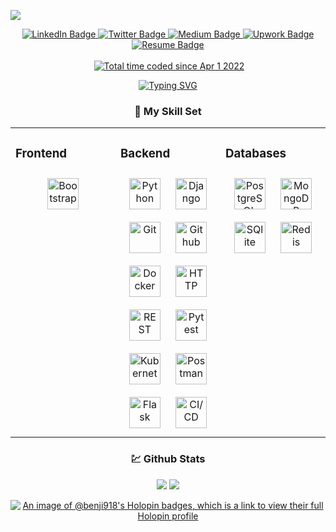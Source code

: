 ![](https://github.com/Benji918/Benji918/blob/main/download.png)
<div id="header" align="center">
  <div id="badges">
 <a href="https://www.linkedin.com/in/ugobenjamin/">
    <img src="https://img.shields.io/badge/LinkedIn-blue?style=for-the-badge&logo=linkedin&logoColor=white" alt="LinkedIn Badge"/>
  </a> 
 <a href="https://twitter.com/code_benji">
    <img src="https://img.shields.io/badge/Twitter-blue?style=for-the-badge&logo=twitter&logoColor=white" alt="Twitter Badge"/>
  </a>
<a href="https://medium.com/@kodiugos">
    <img src="https://img.shields.io/badge/Medium-black?style=for-the-badge&logo=medium&logoColor=white" alt="Medium Badge"/>
  </a>
<a href="https://www.upwork.com/freelancers/~0114b20651b6592bf6?s=1110580748673863680">
    <img src="https://img.shields.io/badge/Upwork-green?style=for-the-badge&logo=upwork&logoColor=white" alt="Upwork Badge"/>
  </a>
<a href="https://docs.google.com/document/d/1gZaRxWPJZOXobXgLyFGQCsfPqLWqzd9q/edit?usp=sharing&ouid=109017764854576173797&rtpof=true&sd=true?usp=drive_link&ouid=109017764854576173797&rtpof=true&sd=true">
    <img src="https://img.shields.io/badge/Resume-red?style=for-the-badge&logo=resume&logoColor=white" alt="Resume Badge"/>
  </a>
</div>
<br>

  <img src="https://komarev.com/ghpvc/?username=Benji918 &style=flat-square&color=blue" alt=""/>
  <a href="https://wakatime.com/@959b7910-df4f-43db-8577-468cee8fbaff"><img src="https://wakatime.com/badge/user/959b7910-df4f-43db-8577-468cee8fbaff.svg" alt="Total time coded since Apr 1 2022" /></a>


[![Typing SVG](https://readme-typing-svg.demolab.com?font=Source+Code+Pro&weight=500&pause=1000&color=0DBEF7&width=435&lines=API's+rule+the+world+%E2%9C%8C%EF%B8%8F)](https://git.io/typing-svg)

  
  ### 💪 My Skill Set
<table><tr><td valign="top" width="33%">



### Frontend  
<div align="center">  
<a href="https://getbootstrap.com/docs/3.4/javascript/" target="_blank"><img style="margin: 10px" src="https://profilinator.rishav.dev/skills-assets/bootstrap-plain.svg" alt="Bootstrap" height="50" /></a> 

</div>

</td><td valign="top" width="33%">



### Backend  
<div align="center">  
<a href="https://www.python.org/" target="_blank"><img style="margin: 10px" src="https://profilinator.rishav.dev/skills-assets/python-original.svg" alt="Python" height="50" /></a>  
<a href="https://www.djangoproject.com/" target="_blank"><img style="margin: 10px" src="https://profilinator.rishav.dev/skills-assets/django-original.svg" alt="Django" height="50" /></a>  
<a href="https://github.com/" target="_blank"><img style="margin: 10px" src="https://profilinator.rishav.dev/skills-assets/git-scm-icon.svg" alt="Git" height="50" /></a>
<a href="https://github.com/" target="_blank"><img style="margin: 10px" src="https://user-images.githubusercontent.com/25181517/192108374-8da61ba1-99ec-41d7-80b8-fb2f7c0a4948.png" alt="Github" height="50" /></a> 
<a href="https://github.com/" target="_blank"><img style="margin: 10px" src="https://user-images.githubusercontent.com/25181517/117207330-263ba280-adf4-11eb-9b97-0ac5b40bc3be.png" alt="Docker" height="50" /></a>  
<a href="https://github.com/" target="_blank"><img style="margin: 10px" src="https://user-images.githubusercontent.com/25181517/192107854-765620d7-f909-4953-a6da-36e1ef69eea6.png" alt="HTTP" height="50" /></a>  
<a href="https://github.com/" target="_blank"><img style="margin: 10px" src="https://user-images.githubusercontent.com/25181517/192107858-fe19f043-c502-4009-8c47-476fc89718ad.png" alt="REST" height="50" /></a>  
<a href="https://github.com/" target="_blank"><img style="margin: 10px" src="https://user-images.githubusercontent.com/25181517/184117132-9e89a93b-65fb-47c3-91e7-7d0f99e7c066.png" alt="Pytest" height="50" /></a>  
<a href="https://github.com/" target="_blank"><img style="margin: 10px" src="https://user-images.githubusercontent.com/25181517/182534006-037f08b5-8e7b-4e5f-96b6-5d2a5558fa85.png" alt="Kubernetes" height="50" /></a> 
<a href="https://github.com/" target="_blank"><img style="margin: 10px" src="https://user-images.githubusercontent.com/25181517/192109061-e138ca71-337c-4019-8d42-4792fdaa7128.png" alt="Postman" height="50" /></a> 
<a href="https://github.com/" target="_blank"><img style="margin: 10px" src="https://user-images.githubusercontent.com/25181517/183423775-2276e25d-d43d-4e58-890b-edbc88e915f7.png" alt="Flask" height="50" /></a> 
<a href="https://github.com/" target="_blank"><img style="margin: 10px" src="https://user-images.githubusercontent.com/25181517/183868728-b2e11072-00a5-47e2-8a4e-4ebbb2b8c554.png" alt="CI/CD" height="50" /></a> 





</div>

</td><td valign="top" width="33%">



### Databases  
<div align="center">  
<a href="https://www.postgresql.org/" target="_blank"><img style="margin: 10px" src="https://profilinator.rishav.dev/skills-assets/postgresql-original-wordmark.svg" alt="PostgreSQL" height="50" /></a>  
<a href="https://www.mongodb.com/" target="_blank"><img style="margin: 10px" src="https://profilinator.rishav.dev/skills-assets/mongodb-original-wordmark.svg" alt="MongoDB" height="50" /></a>
<a href="https://www.mongodb.com/" target="_blank"><img style="margin: 10px" src="https://github.com/marwin1991/profile-technology-icons/assets/136815194/82df4543-236b-4e45-9604-5434e3faab17" alt="SQlite" height="50" /></a>
<a href="https://www.mongodb.com/" target="_blank"><img style="margin: 10px" src="https://user-images.githubusercontent.com/25181517/182884894-d3fa6ee0-f2b4-4960-9961-64740f533f2a.png" alt="Redis" height="50" /></a>
</div>

</td></tr></table>  
 
### 💹 Github Stats 

<img  src="https://github-readme-streak-stats.herokuapp.com/?user=Benji918&theme=vue-dark&hide_border=true">
<img href="https://wakatime.com"><img src="https://wakatime.com/share/@benji_codes/4eb31a48-2070-4743-af9d-5681c3ed1949.png" />



<br>


[![An image of @benji918's Holopin badges, which is a link to view their full Holopin profile](https://holopin.me/benji918)](https://holopin.io/@benji918)

</div>

